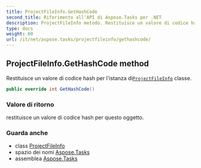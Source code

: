 ```yaml
---
title: ProjectFileInfo.GetHashCode
second_title: Riferimento all'API di Aspose.Tasks per .NET
description: ProjectFileInfo metodo. Restituisce un valore di codice hash per listanza diProjectFileInfo classe.
type: docs
weight: 60
url: /it/net/aspose.tasks/projectfileinfo/gethashcode/
---
```

## ProjectFileInfo.GetHashCode method

Restituisce un valore di codice hash per l'istanza di[`ProjectFileInfo`](../) classe.

```csharp
public override int GetHashCode()
```

### Valore di ritorno

restituisce un valore di codice hash per questo oggetto.

### Guarda anche

* class [ProjectFileInfo](../)
* spazio dei nomi [Aspose.Tasks](../../projectfileinfo/)
* assemblea [Aspose.Tasks](../../../)


